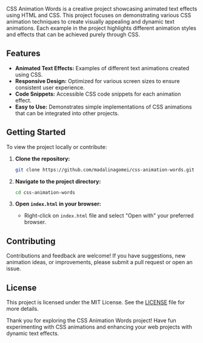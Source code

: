 CSS Animation Words is a creative project showcasing animated text effects using HTML and CSS. This project focuses on demonstrating various CSS animation techniques to create visually appealing and dynamic text animations. Each example in the project highlights different animation styles and effects that can be achieved purely through CSS.

## Features

- **Animated Text Effects:** Examples of different text animations created using CSS.
- **Responsive Design:** Optimized for various screen sizes to ensure consistent user experience.
- **Code Snippets:** Accessible CSS code snippets for each animation effect.
- **Easy to Use:** Demonstrates simple implementations of CSS animations that can be integrated into other projects.

## Getting Started

To view the project locally or contribute:

1. **Clone the repository:**
   ```bash
   git clone https://github.com/madalinagomei/css-animation-words.git
   ```

2. **Navigate to the project directory:**
   ```bash
   cd css-animation-words
   ```

3. **Open `index.html` in your browser:**
   - Right-click on `index.html` file and select "Open with" your preferred browser.


## Contributing

Contributions and feedback are welcome! If you have suggestions, new animation ideas, or improvements, please submit a pull request or open an issue.

## License

This project is licensed under the MIT License. See the [LICENSE](LICENSE) file for more details.


Thank you for exploring the CSS Animation Words project! Have fun experimenting with CSS animations and enhancing your web projects with dynamic text effects.
